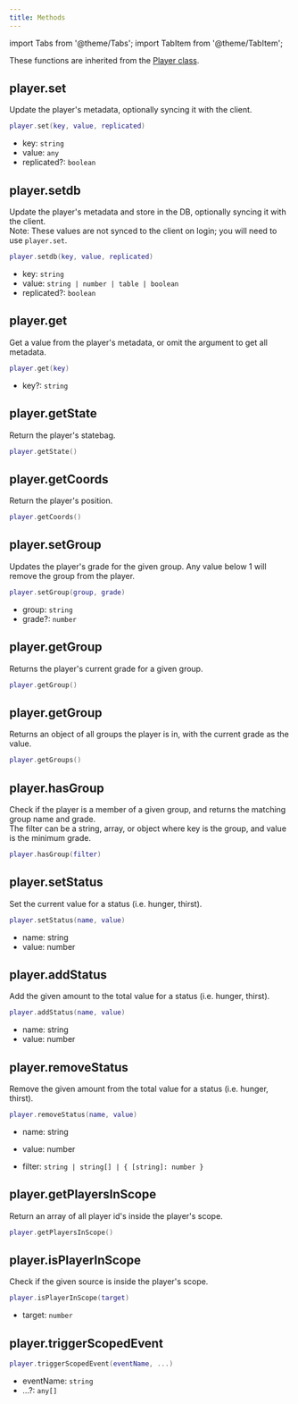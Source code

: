 ```yaml
---
title: Methods
---
```


import Tabs from '@theme/Tabs';
import TabItem from '@theme/TabItem';

These functions are inherited from the [Player class](../Server/).

## player.set

Update the player's metadata, optionally syncing it with the client.

```lua
player.set(key, value, replicated)
```

- key: `string`
- value: `any`
- replicated?: `boolean`

## player.setdb

Update the player's metadata and store in the DB, optionally syncing it with the client.  
Note: These values are not synced to the client on login; you will need to use `player.set`.

```lua
player.setdb(key, value, replicated)
```

- key: `string`
- value: `string | number | table | boolean`
- replicated?: `boolean`

## player.get

Get a value from the player's metadata, or omit the argument to get all metadata.

```lua
player.get(key)
```

- key?: `string`

## player.getState

Return the player's statebag.

```lua
player.getState()
```

## player.getCoords

Return the player's position.

```lua
player.getCoords()
```

## player.setGroup

Updates the player's grade for the given group. Any value below 1 will remove the group from the player.

```lua
player.setGroup(group, grade)
```

- group: `string`
- grade?: `number`

## player.getGroup

Returns the player's current grade for a given group.

```lua
player.getGroup()
```

## player.getGroup

Returns an object of all groups the player is in, with the current grade as the value.

```lua
player.getGroups()
```

## player.hasGroup

Check if the player is a member of a given group, and returns the matching group name and grade.  
The filter can be a string, array, or object where key is the group, and value is the minimum grade.

```lua
player.hasGroup(filter)
```

## player.setStatus

Set the current value for a status (i.e. hunger, thirst).

```lua
player.setStatus(name, value)
```

- name: string
- value: number

## player.addStatus

Add the given amount to the total value for a status (i.e. hunger, thirst).

```lua
player.addStatus(name, value)
```

- name: string
- value: number

## player.removeStatus

Remove the given amount from the total value for a status (i.e. hunger, thirst).

```lua
player.removeStatus(name, value)
```

- name: string
- value: number

- filter: `string | string[] | { [string]: number }`

## player.getPlayersInScope

Return an array of all player id's inside the player's scope.

```lua
player.getPlayersInScope()
```

## player.isPlayerInScope

Check if the given source is inside the player's scope.

```lua
player.isPlayerInScope(target)
```

- target: `number`

## player.triggerScopedEvent

```lua
player.triggerScopedEvent(eventName, ...)
```

- eventName: `string`
- ...?: `any[]`
